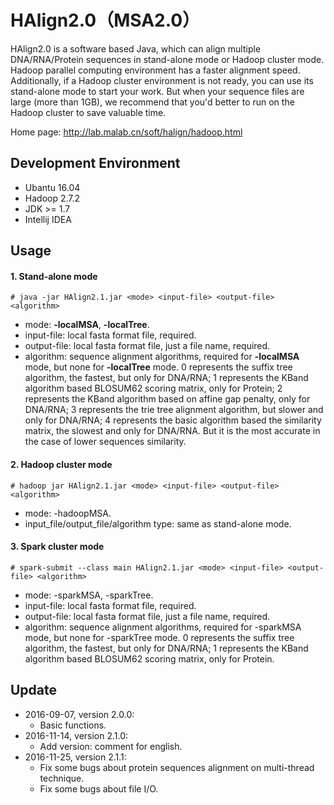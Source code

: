 # HAlign2.0（MSA2.0）
HAlign2.0 is a software based Java, which can align multiple DNA/RNA/Protein sequences in stand-alone mode or Hadoop cluster mode. Hadoop parallel computing environment has a faster alignment speed. Additionally, if a Hadoop cluster environment is not ready, you can use its stand-alone mode to start your work. But when your sequence files are large (more than 1GB), we recommend that you'd better to run on the Hadoop cluster to save valuable time.

Home page: http://lab.malab.cn/soft/halign/hadoop.html

## Development Environment

* Ubantu 16.04
* Hadoop 2.7.2
* JDK >= 1.7
* Intellij IDEA

## Usage
#### 1. Stand-alone mode
```
# java -jar HAlign2.1.jar <mode> <input-file> <output-file> <algorithm>
```
  * mode: **-localMSA**, **-localTree**.
  * input-file: local fasta format file, required.
  * output-file: local fasta format file, just a file name, required.
  * algorithm: sequence alignment algorithms, required for **-localMSA** mode, but none for **-localTree** mode. 0 represents the suffix tree algorithm, the fastest, but only for DNA/RNA; 1 represents the KBand algorithm based BLOSUM62 scoring matrix, only for Protein; 2 represents the KBand algorithm based on affine gap penalty, only for DNA/RNA; 3 represents the trie tree alignment algorithm, but slower and only for DNA/RNA; 4 represents the basic algorithm based the similarity matrix, the slowest and only for DNA/RNA. But it is the most accurate in the case of lower sequences similarity.
  
#### 2. Hadoop cluster mode
```
# hadoop jar HAlign2.1.jar <mode> <input-file> <output-file> <algorithm>
```
  * mode: -hadoopMSA.
  * input_file/output_file/algorithm type: same as stand-alone mode.

#### 3. Spark cluster mode
```
# spark-submit --class main HAlign2.1.jar <mode> <input-file> <output-file> <algorithm>
```
  * mode: -sparkMSA, -sparkTree.
  * input-file: local fasta format file, required.
  * output-file: local fasta format file, just a file name, required.
  * algorithm: sequence alignment algorithms, required for -sparkMSA mode, but none for -sparkTree mode. 0 represents the suffix tree algorithm, the fastest, but only for DNA/RNA; 1 represents the KBand algorithm based BLOSUM62 scoring matrix, only for Protein.
  
## Update
* 2016-09-07, version 2.0.0:
  * Basic functions.
* 2016-11-14, version 2.1.0:
  * Add version: comment for english.
* 2016-11-25, version 2.1.1:
  * Fix some bugs about protein sequences alignment on multi-thread technique.
  * Fix some bugs about file I/O.
 